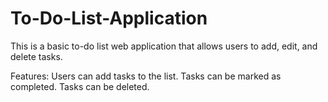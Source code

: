 # To-Do-List-Application

This is a basic to-do list web application that allows users to add, edit, and delete tasks. 

Features:
Users can add tasks to the list.
Tasks can be marked as completed.
Tasks can be deleted.


